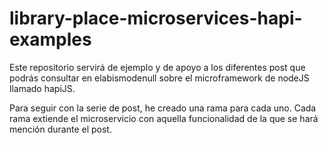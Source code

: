 # library-place-microservices-hapi-examples

Este repositorio servirá de ejemplo y de apoyo a los 
diferentes post que podrás consultar en elabismodenull sobre el microframework de nodeJS llamado hapiJS.

Para seguir con la serie de post, he creado una rama para cada uno. 
Cada rama extiende el microservicio con aquella funcionalidad de la que se hará mención durante el post.
